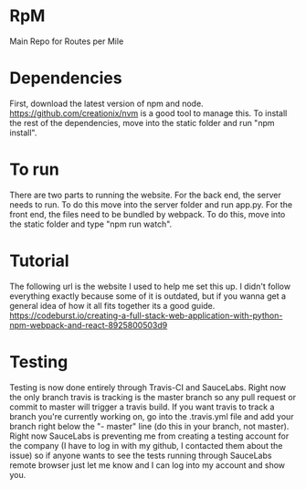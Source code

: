 # RpM
Main Repo for Routes per Mile

# Dependencies
First, download the latest version of npm and node. https://github.com/creationix/nvm is a good tool to manage this.
To install the rest of the dependencies, move into the static folder and run "npm install".

# To run
There are two parts to running the website.  For the back end, the server needs to run.  To do this move into the server folder and run app.py.  For the front end, the files need to be bundled by webpack.  To do this, move into the static folder and type "npm run watch".

# Tutorial
The following url is the website I used to help me set this up.  I didn't follow everything exactly because some of it is outdated, but if you wanna get a general idea of how it all fits together its a good guide. https://codeburst.io/creating-a-full-stack-web-application-with-python-npm-webpack-and-react-8925800503d9

# Testing
Testing is now done entirely through Travis-CI and SauceLabs. Right now the only branch travis is tracking is the master branch so any pull request or commit to master will trigger a travis build. If you want travis to track a branch you're currently working on, go into the .travis.yml file and add your branch right below the "- master" line (do this in your branch, not master). Right now SauceLabs is preventing me from creating a testing account for the company (I have to log in with my github, I contacted them about the issue) so if anyone wants to see the tests running through SauceLabs remote browser just let me know and I can log into my account and show you.

